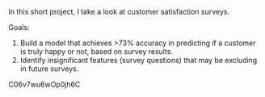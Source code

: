 In this short project, I take a look at customer satisfaction surveys.

Goals: 
1. Build a model that achieves >73% accuracy in predicting if a customer is truly happy or not, based on survey results.
2. Identify insignificant features (survey questions) that may be excluding in future surveys.


C06v7wu6wOp0jh6C
